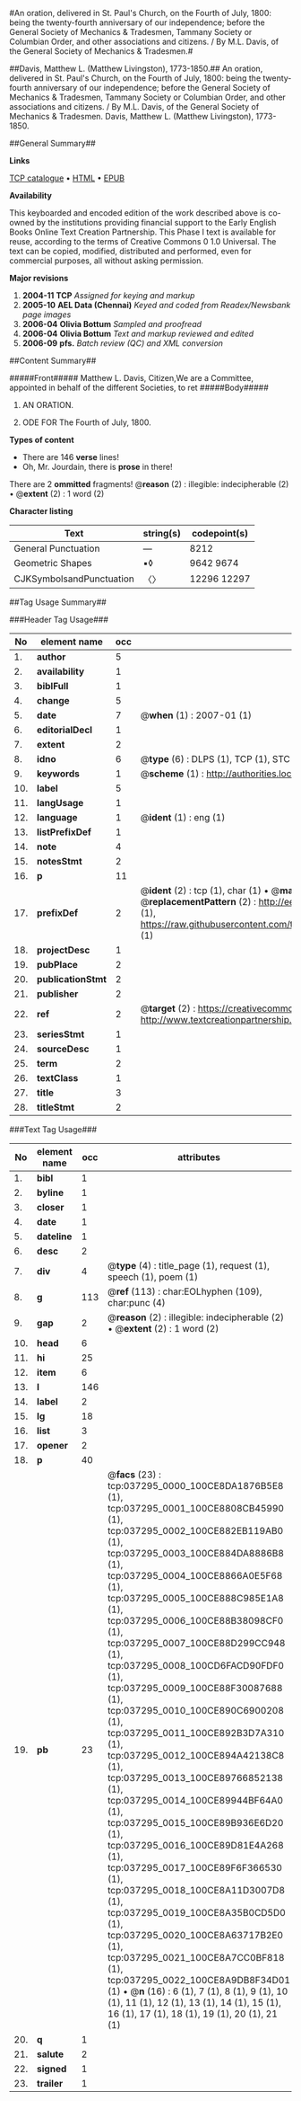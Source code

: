 #An oration, delivered in St. Paul's Church, on the Fourth of July, 1800: being the twenty-fourth anniversary of our independence; before the General Society of Mechanics & Tradesmen, Tammany Society or Columbian Order, and other associations and citizens. / By M.L. Davis, of the General Society of Mechanics & Tradesmen.#

##Davis, Matthew L. (Matthew Livingston), 1773-1850.##
An oration, delivered in St. Paul's Church, on the Fourth of July, 1800: being the twenty-fourth anniversary of our independence; before the General Society of Mechanics & Tradesmen, Tammany Society or Columbian Order, and other associations and citizens. / By M.L. Davis, of the General Society of Mechanics & Tradesmen.
Davis, Matthew L. (Matthew Livingston), 1773-1850.

##General Summary##

**Links**

[TCP catalogue](http://www.ota.ox.ac.uk/tcp/)  • 
[HTML](http://tei.it.ox.ac.uk/tcp/Texts-HTML/free/N27/N27989.html)  • 
[EPUB](http://tei.it.ox.ac.uk/tcp/Texts-EPUB/free/N27/N27989.epub)

**Availability**

This keyboarded and encoded edition of the
	       work described above is co-owned by the institutions
	       providing financial support to the Early English Books
	       Online Text Creation Partnership. This Phase I text is
	       available for reuse, according to the terms of Creative
	       Commons 0 1.0 Universal. The text can be copied,
	       modified, distributed and performed, even for
	       commercial purposes, all without asking permission.

**Major revisions**

1. __2004-11__ __TCP__ *Assigned for keying and markup*
1. __2005-10__ __AEL Data (Chennai)__ *Keyed and coded from Readex/Newsbank page images*
1. __2006-04__ __Olivia Bottum__ *Sampled and proofread*
1. __2006-04__ __Olivia Bottum__ *Text and markup reviewed and edited*
1. __2006-09__ __pfs.__ *Batch review (QC) and XML conversion*

##Content Summary##

#####Front#####
Matthew L. Davis, Citizen,We are a Committee, appointed in behalf of the different Societies, to ret
#####Body#####

1. AN ORATION.

1. ODE FOR The Fourth of July, 1800.

**Types of content**

  * There are 146 **verse** lines!
  * Oh, Mr. Jourdain, there is **prose** in there!

There are 2 **ommitted** fragments! 
 @__reason__ (2) : illegible: indecipherable (2)  •  @__extent__ (2) : 1 word (2)

**Character listing**


|Text|string(s)|codepoint(s)|
|---|---|---|
|General Punctuation|—|8212|
|Geometric Shapes|▪◊|9642 9674|
|CJKSymbolsandPunctuation|〈〉|12296 12297|

##Tag Usage Summary##

###Header Tag Usage###

|No|element name|occ|attributes|
|---|---|---|---|
|1.|__author__|5||
|2.|__availability__|1||
|3.|__biblFull__|1||
|4.|__change__|5||
|5.|__date__|7| @__when__ (1) : 2007-01 (1)|
|6.|__editorialDecl__|1||
|7.|__extent__|2||
|8.|__idno__|6| @__type__ (6) : DLPS (1), TCP (1), STC (1), NOTIS (1), IMAGE-SET (1), EVANS-CITATION (1)|
|9.|__keywords__|1| @__scheme__ (1) : http://authorities.loc.gov/ (1)|
|10.|__label__|5||
|11.|__langUsage__|1||
|12.|__language__|1| @__ident__ (1) : eng (1)|
|13.|__listPrefixDef__|1||
|14.|__note__|4||
|15.|__notesStmt__|2||
|16.|__p__|11||
|17.|__prefixDef__|2| @__ident__ (2) : tcp (1), char (1)  •  @__matchPattern__ (2) : ([0-9\-]+):([0-9IVX]+) (1), (.+) (1)  •  @__replacementPattern__ (2) : http://eebo.chadwyck.com/downloadtiff?vid=$1&page=$2 (1), https://raw.githubusercontent.com/textcreationpartnership/Texts/master/tcpchars.xml#$1 (1)|
|18.|__projectDesc__|1||
|19.|__pubPlace__|2||
|20.|__publicationStmt__|2||
|21.|__publisher__|2||
|22.|__ref__|2| @__target__ (2) : https://creativecommons.org/publicdomain/zero/1.0/ (1), http://www.textcreationpartnership.org/docs/. (1)|
|23.|__seriesStmt__|1||
|24.|__sourceDesc__|1||
|25.|__term__|2||
|26.|__textClass__|1||
|27.|__title__|3||
|28.|__titleStmt__|2||


###Text Tag Usage###

|No|element name|occ|attributes|
|---|---|---|---|
|1.|__bibl__|1||
|2.|__byline__|1||
|3.|__closer__|1||
|4.|__date__|1||
|5.|__dateline__|1||
|6.|__desc__|2||
|7.|__div__|4| @__type__ (4) : title_page (1), request (1), speech (1), poem (1)|
|8.|__g__|113| @__ref__ (113) : char:EOLhyphen (109), char:punc (4)|
|9.|__gap__|2| @__reason__ (2) : illegible: indecipherable (2)  •  @__extent__ (2) : 1 word (2)|
|10.|__head__|6||
|11.|__hi__|25||
|12.|__item__|6||
|13.|__l__|146||
|14.|__label__|2||
|15.|__lg__|18||
|16.|__list__|3||
|17.|__opener__|2||
|18.|__p__|40||
|19.|__pb__|23| @__facs__ (23) : tcp:037295_0000_100CE8DA1876B5E8 (1), tcp:037295_0001_100CE8808CB45990 (1), tcp:037295_0002_100CE882EB119AB0 (1), tcp:037295_0003_100CE884DA8886B8 (1), tcp:037295_0004_100CE8866A0E5F68 (1), tcp:037295_0005_100CE888C985E1A8 (1), tcp:037295_0006_100CE88B38098CF0 (1), tcp:037295_0007_100CE88D299CC948 (1), tcp:037295_0008_100CD6FACD90FDF0 (1), tcp:037295_0009_100CE88F30087688 (1), tcp:037295_0010_100CE890C6900208 (1), tcp:037295_0011_100CE892B3D7A310 (1), tcp:037295_0012_100CE894A42138C8 (1), tcp:037295_0013_100CE89766852138 (1), tcp:037295_0014_100CE89944BF64A0 (1), tcp:037295_0015_100CE89B936E6D20 (1), tcp:037295_0016_100CE89D81E4A268 (1), tcp:037295_0017_100CE89F6F366530 (1), tcp:037295_0018_100CE8A11D3007D8 (1), tcp:037295_0019_100CE8A35B0CD5D0 (1), tcp:037295_0020_100CE8A63717B2E0 (1), tcp:037295_0021_100CE8A7CC0BF818 (1), tcp:037295_0022_100CE8A9DB8F34D01 (1)  •  @__n__ (16) : 6 (1), 7 (1), 8 (1), 9 (1), 10 (1), 11 (1), 12 (1), 13 (1), 14 (1), 15 (1), 16 (1), 17 (1), 18 (1), 19 (1), 20 (1), 21 (1)|
|20.|__q__|1||
|21.|__salute__|2||
|22.|__signed__|1||
|23.|__trailer__|1||
